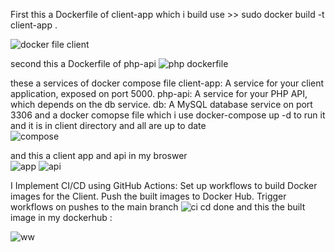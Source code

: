 First this a Dockerfile of client-app which i build use >> sudo docker build -t client-app . 

![docker file client](https://github.com/mosad2/challenge-done/assets/63494835/b8c9d6cc-54a1-4014-9d37-d5156f800b35)

second this a Dockerfile of php-api 
![php dockerfile](https://github.com/mosad2/challenge-done/assets/63494835/869d61e3-d97d-4145-af01-53c5751ed9a3)

these a services of docker compose file 
client-app: A service for your client application, exposed on port 5000.
php-api: A service for your PHP API, which depends on the db service.
db: A MySQL database service on port 3306 
and  a docker comopse file  which i use docker-compose up -d to run it and it is in client directory and all are up to date   
![compose](https://github.com/mosad2/challenge-done/assets/63494835/48377ae6-63da-4692-8088-077317292624)

 and this a client app and api  in my broswer  
 ![app](https://github.com/mosad2/challenge-done/assets/63494835/dd0796c3-0ab6-46cc-b407-782ca7b25199)
![api](https://github.com/mosad2/challenge-done/assets/63494835/4801b5ed-50a7-4927-a323-a6d47e30fc7f)

I Implement CI/CD using GitHub Actions:
Set up workflows to build Docker images for the  Client.
Push the built images to Docker Hub.
Trigger workflows on pushes to the main branch 
![ci cd done](https://github.com/mosad2/challenge-done/assets/63494835/afeeb5de-3558-4499-82f1-613eb011e186)
and this the built image in my dockerhub :

![ww](https://github.com/mosad2/challenge-done/assets/63494835/838f44e4-9986-4ff8-b1ed-6e6189cbf3b1)

